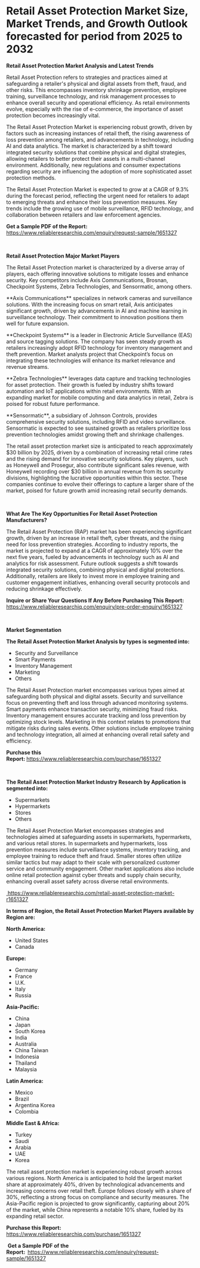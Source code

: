 <p><h1>Retail Asset Protection Market Size, Market Trends, and Growth Outlook forecasted for period from 2025 to 2032</h1></p><p><strong>Retail Asset Protection Market Analysis and Latest Trends</strong></p>
<p><p>Retail Asset Protection refers to strategies and practices aimed at safeguarding a retailer's physical and digital assets from theft, fraud, and other risks. This encompasses inventory shrinkage prevention, employee training, surveillance technology, and risk management processes to enhance overall security and operational efficiency. As retail environments evolve, especially with the rise of e-commerce, the importance of asset protection becomes increasingly vital.</p><p>The Retail Asset Protection Market is experiencing robust growth, driven by factors such as increasing instances of retail theft, the rising awareness of loss prevention among retailers, and advancements in technology, including AI and data analytics. The market is characterized by a shift toward integrated security solutions that combine physical and digital strategies, allowing retailers to better protect their assets in a multi-channel environment. Additionally, new regulations and consumer expectations regarding security are influencing the adoption of more sophisticated asset protection methods.</p><p>The Retail Asset Protection Market is expected to grow at a CAGR of 9.3% during the forecast period, reflecting the urgent need for retailers to adapt to emerging threats and enhance their loss prevention measures. Key trends include the growing use of mobile surveillance, RFID technology, and collaboration between retailers and law enforcement agencies.</p></p>
<p><strong>Get a Sample PDF of the Report:&nbsp;</strong> <a href="https://www.reliableresearchiq.com/enquiry/request-sample/1651327?utm_campaign=2481&utm_medium=2&utm_source=Github&utm_content=ia&utm_term=19042025&utm_id=retail-asset-protection">https://www.reliableresearchiq.com/enquiry/request-sample/1651327</a></p>
<p>&nbsp;</p>
<p><strong>Retail Asset Protection Major Market Players</strong></p>
<p><p>The Retail Asset Protection market is characterized by a diverse array of players, each offering innovative solutions to mitigate losses and enhance security. Key competitors include Axis Communications, Brosnan, Checkpoint Systems, Zebra Technologies, and Sensormatic, among others.</p><p>**Axis Communications** specializes in network cameras and surveillance solutions. With the increasing focus on smart retail, Axis anticipates significant growth, driven by advancements in AI and machine learning in surveillance technology. Their commitment to innovation positions them well for future expansion.</p><p>**Checkpoint Systems** is a leader in Electronic Article Surveillance (EAS) and source tagging solutions. The company has seen steady growth as retailers increasingly adopt RFID technology for inventory management and theft prevention. Market analysts project that Checkpoint’s focus on integrating these technologies will enhance its market relevance and revenue streams.</p><p>**Zebra Technologies** leverages data capture and tracking technologies for asset protection. Their growth is fueled by industry shifts toward automation and IoT applications within retail environments. With an expanding market for mobile computing and data analytics in retail, Zebra is poised for robust future performance.</p><p>**Sensormatic**, a subsidiary of Johnson Controls, provides comprehensive security solutions, including RFID and video surveillance. Sensormatic is expected to see sustained growth as retailers prioritize loss prevention technologies amidst growing theft and shrinkage challenges.</p><p>The retail asset protection market size is anticipated to reach approximately $30 billion by 2025, driven by a combination of increasing retail crime rates and the rising demand for innovative security solutions. Key players, such as Honeywell and Prosegur, also contribute significant sales revenue, with Honeywell recording over $30 billion in annual revenue from its security divisions, highlighting the lucrative opportunities within this sector. These companies continue to evolve their offerings to capture a larger share of the market, poised for future growth amid increasing retail security demands.</p></p>
<p>&nbsp;</p>
<p><strong>What Are The Key Opportunities For Retail Asset Protection Manufacturers?</strong></p>
<p><p>The Retail Asset Protection (RAP) market has been experiencing significant growth, driven by an increase in retail theft, cyber threats, and the rising need for loss prevention strategies. According to industry reports, the market is projected to expand at a CAGR of approximately 10% over the next five years, fueled by advancements in technology such as AI and analytics for risk assessment. Future outlook suggests a shift towards integrated security solutions, combining physical and digital protections. Additionally, retailers are likely to invest more in employee training and customer engagement initiatives, enhancing overall security protocols and reducing shrinkage effectively.</p></p>
<p><strong>Inquire or Share Your Questions If Any Before Purchasing This Report:</strong> <a href="https://www.reliableresearchiq.com/enquiry/pre-order-enquiry/1651327?utm_campaign=2481&utm_medium=2&utm_source=Github&utm_content=ia&utm_term=19042025&utm_id=retail-asset-protection">https://www.reliableresearchiq.com/enquiry/pre-order-enquiry/1651327</a></p>
<p>&nbsp;</p>
<p><strong>Market Segmentation</strong></p>
<p><strong>The Retail Asset Protection Market Analysis by types is segmented into:</strong></p>
<p><ul><li>Security and Surveillance</li><li>Smart Payments</li><li>Inventory Management</li><li>Marketing</li><li>Others</li></ul></p>
<p><p>The Retail Asset Protection market encompasses various types aimed at safeguarding both physical and digital assets. Security and surveillance focus on preventing theft and loss through advanced monitoring systems. Smart payments enhance transaction security, minimizing fraud risks. Inventory management ensures accurate tracking and loss prevention by optimizing stock levels. Marketing in this context relates to promotions that mitigate risks during sales events. Other solutions include employee training and technology integration, all aimed at enhancing overall retail safety and efficiency.</p></p>
<p><strong>Purchase this Report:&nbsp;</strong><a href="https://www.reliableresearchiq.com/purchase/1651327?utm_campaign=2481&utm_medium=2&utm_source=Github&utm_content=ia&utm_term=19042025&utm_id=retail-asset-protection">https://www.reliableresearchiq.com/purchase/1651327</a></p>
<p>&nbsp;</p>
<p><strong>The Retail Asset Protection Market Industry Research by Application is segmented into:</strong></p>
<p><ul><li>Supermarkets</li><li>Hypermarkets</li><li>Stores</li><li>Others</li></ul></p>
<p><p>The Retail Asset Protection Market encompasses strategies and technologies aimed at safeguarding assets in supermarkets, hypermarkets, and various retail stores. In supermarkets and hypermarkets, loss prevention measures include surveillance systems, inventory tracking, and employee training to reduce theft and fraud. Smaller stores often utilize similar tactics but may adapt to their scale with personalized customer service and community engagement. Other market applications also include online retail protection against cyber threats and supply chain security, enhancing overall asset safety across diverse retail environments.</p></p>
<p><a href="https://www.reliableresearchiq.com/retail-asset-protection-market-r1651327?utm_campaign=2481&utm_medium=2&utm_source=Github&utm_content=ia&utm_term=19042025&utm_id=retail-asset-protection">&nbsp;https://www.reliableresearchiq.com/retail-asset-protection-market-r1651327</a></p>
<p><strong>In terms of Region, the Retail Asset Protection Market Players available by Region are:</strong></p>
<p>
    <p> <strong> North America: </strong>
        <ul>
            <li>United States</li>
            <li>Canada</li>
        </ul>
        </p> 
    <p> <strong> Europe: </strong>
        <ul>
            <li>Germany</li>
            <li>France</li>
            <li>U.K.</li>
            <li>Italy</li>
            <li>Russia</li>
        </ul>
        </p> 
    <p> <strong> Asia-Pacific: </strong>
        <ul>
            <li>China</li>
            <li>Japan</li>
            <li>South Korea</li>
            <li>India</li>
            <li>Australia</li>
            <li>China Taiwan</li>
            <li>Indonesia</li>
            <li>Thailand</li>
            <li>Malaysia</li>
        </ul>
        </p> 
    <p> <strong> Latin America: </strong>
        <ul>
            <li>Mexico</li>
            <li>Brazil</li>
            <li>Argentina Korea</li>
            <li>Colombia</li>
        </ul>
        </p> 
    <p> <strong> Middle East & Africa: </strong>
        <ul>
            <li>Turkey</li>
            <li>Saudi</li>
            <li>Arabia</li>
            <li>UAE</li>
            <li>Korea</li>
        </ul>
    </p>
    </p>
<p><p>The retail asset protection market is experiencing robust growth across various regions. North America is anticipated to hold the largest market share at approximately 40%, driven by technological advancements and increasing concerns over retail theft. Europe follows closely with a share of 30%, reflecting a strong focus on compliance and security measures. The Asia-Pacific region is projected to grow significantly, capturing about 20% of the market, while China represents a notable 10% share, fueled by its expanding retail sector.</p></p>
<p><strong>Purchase this Report: </strong><a href="https://www.reliableresearchiq.com/purchase/1651327?utm_campaign=2481&utm_medium=2&utm_source=Github&utm_content=ia&utm_term=19042025&utm_id=retail-asset-protection">https://www.reliableresearchiq.com/purchase/1651327</a></p>
<p>&nbsp;<strong>Get a Sample PDF of the Report:&nbsp;&nbsp;</strong><a href="https://www.reliableresearchiq.com/enquiry/request-sample/1651327?utm_campaign=2481&utm_medium=2&utm_source=Github&utm_content=ia&utm_term=19042025&utm_id=retail-asset-protection">https://www.reliableresearchiq.com/enquiry/request-sample/1651327</a></p>
<p><strong></strong></p>
<p><p></p><p></p><p></p></p>